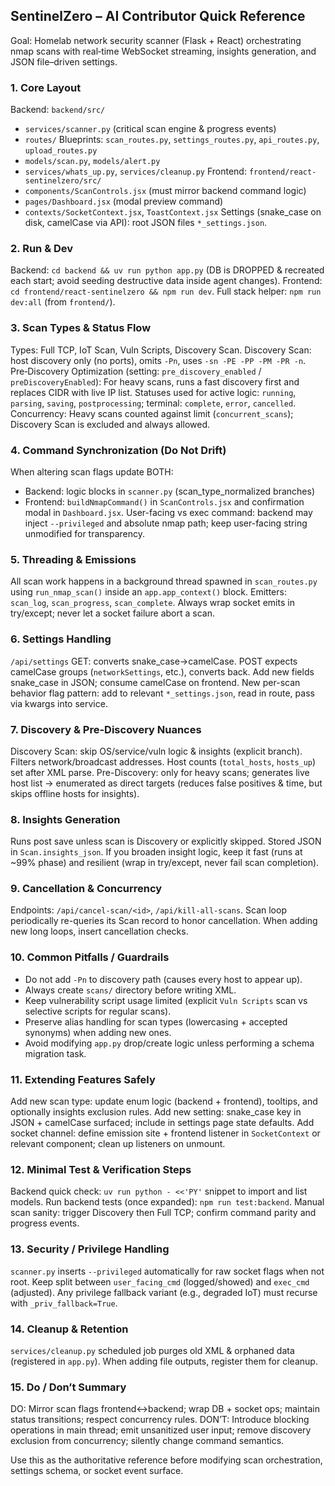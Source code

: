## SentinelZero – AI Contributor Quick Reference

Goal: Homelab network security scanner (Flask + React) orchestrating nmap scans with real‑time WebSocket streaming, insights generation, and JSON file–driven settings.

### 1. Core Layout
Backend: `backend/src/`
- `services/scanner.py` (critical scan engine & progress events)
- `routes/` Blueprints: `scan_routes.py`, `settings_routes.py`, `api_routes.py`, `upload_routes.py`
- `models/scan.py`, `models/alert.py`
- `services/whats_up.py`, `services/cleanup.py`
Frontend: `frontend/react-sentinelzero/src/`
- `components/ScanControls.jsx` (must mirror backend command logic)
- `pages/Dashboard.jsx` (modal preview command)
- `contexts/SocketContext.jsx`, `ToastContext.jsx`
Settings (snake_case on disk, camelCase via API): root JSON files `*_settings.json`.

### 2. Run & Dev
Backend: `cd backend && uv run python app.py` (DB is DROPPED & recreated each start; avoid seeding destructive data inside agent changes). 
Frontend: `cd frontend/react-sentinelzero && npm run dev`.
Full stack helper: `npm run dev:all` (from `frontend/`).

### 3. Scan Types & Status Flow
Types: Full TCP, IoT Scan, Vuln Scripts, Discovery Scan.
Discovery Scan: host discovery only (no ports), omits `-Pn`, uses `-sn -PE -PP -PM -PR -n`.
Pre‑Discovery Optimization (setting: `pre_discovery_enabled` / `preDiscoveryEnabled`): For heavy scans, runs a fast discovery first and replaces CIDR with live IP list.
Statuses used for active logic: `running`, `parsing`, `saving`, `postprocessing`; terminal: `complete`, `error`, `cancelled`.
Concurrency: Heavy scans counted against limit (`concurrent_scans`); Discovery Scan is excluded and always allowed.

### 4. Command Synchronization (Do Not Drift)
When altering scan flags update BOTH:
- Backend: logic blocks in `scanner.py` (scan_type_normalized branches)
- Frontend: `buildNmapCommand()` in `ScanControls.jsx` and confirmation modal in `Dashboard.jsx`.
User-facing vs exec command: backend may inject `--privileged` and absolute nmap path; keep user-facing string unmodified for transparency.

### 5. Threading & Emissions
All scan work happens in a background thread spawned in `scan_routes.py` using `run_nmap_scan()` inside an `app.app_context()` block.
Emitters: `scan_log`, `scan_progress`, `scan_complete`. Always wrap socket emits in try/except; never let a socket failure abort a scan.

### 6. Settings Handling
`/api/settings` GET: converts snake_case→camelCase. POST expects camelCase groups (`networkSettings`, etc.), converts back. Add new fields snake_case in JSON; consume camelCase on frontend.
New per-scan behavior flag pattern: add to relevant `*_settings.json`, read in route, pass via kwargs into service.

### 7. Discovery & Pre-Discovery Nuances
Discovery Scan: skip OS/service/vuln logic & insights (explicit branch). Filters network/broadcast addresses. Host counts (`total_hosts`, `hosts_up`) set after XML parse.
Pre-Discovery: only for heavy scans; generates live host list → enumerated as direct targets (reduces false positives & time, but skips offline hosts for insights).

### 8. Insights Generation
Runs post save unless scan is Discovery or explicitly skipped. Stored JSON in `Scan.insights_json`. If you broaden insight logic, keep it fast (runs at ~99% phase) and resilient (wrap in try/except, never fail scan completion).

### 9. Cancellation & Concurrency
Endpoints: `/api/cancel-scan/<id>`, `/api/kill-all-scans`. Scan loop periodically re-queries its Scan record to honor cancellation. When adding new long loops, insert cancellation checks.

### 10. Common Pitfalls / Guardrails
- Do not add `-Pn` to discovery path (causes every host to appear up).
- Always create `scans/` directory before writing XML.
- Keep vulnerability script usage limited (explicit `Vuln Scripts` scan vs selective scripts for regular scans).
- Preserve alias handling for scan types (lowercasing + accepted synonyms) when adding new ones.
- Avoid modifying `app.py` drop/create logic unless performing a schema migration task.

### 11. Extending Features Safely
Add new scan type: update enum logic (backend + frontend), tooltips, and optionally insights exclusion rules.
Add new setting: snake_case key in JSON + camelCase surfaced; include in settings page state defaults.
Add socket channel: define emission site + frontend listener in `SocketContext` or relevant component; clean up listeners on unmount.

### 12. Minimal Test & Verification Steps
Backend quick check: `uv run python - <<'PY'` snippet to import and list models.
Run backend tests (once expanded): `npm run test:backend`.
Manual scan sanity: trigger Discovery then Full TCP; confirm command parity and progress events.

### 13. Security / Privilege Handling
`scanner.py` inserts `--privileged` automatically for raw socket flags when not root. Keep split between `user_facing_cmd` (logged/showed) and `exec_cmd` (adjusted). Any privilege fallback variant (e.g., degraded IoT) must recurse with `_priv_fallback=True`.

### 14. Cleanup & Retention
`services/cleanup.py` scheduled job purges old XML & orphaned data (registered in `app.py`). When adding file outputs, register them for cleanup.

### 15. Do / Don’t Summary
DO: Mirror scan flags frontend↔backend; wrap DB + socket ops; maintain status transitions; respect concurrency rules.
DON’T: Introduce blocking operations in main thread; emit unsanitized user input; remove discovery exclusion from concurrency; silently change command semantics.

Use this as the authoritative reference before modifying scan orchestration, settings schema, or socket event surface.
